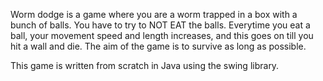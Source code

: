 Worm dodge is a game where you are a worm trapped in a box with a bunch of balls. You have to try to NOT EAT the balls.
Everytime you eat a ball, your movement speed and length increases, and this goes on till you hit a wall and die. The aim of the game is to survive as long as possible.

This game is written from scratch in Java using the swing library.
